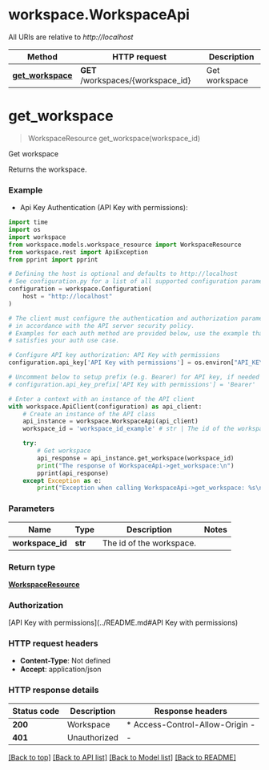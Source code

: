 # workspace.WorkspaceApi

All URIs are relative to *http://localhost*

Method | HTTP request | Description
------------- | ------------- | -------------
[**get_workspace**](WorkspaceApi.md#get_workspace) | **GET** /workspaces/{workspace_id} | Get workspace


# **get_workspace**
> WorkspaceResource get_workspace(workspace_id)

Get workspace

Returns the workspace.

### Example

* Api Key Authentication (API Key with permissions):
```python
import time
import os
import workspace
from workspace.models.workspace_resource import WorkspaceResource
from workspace.rest import ApiException
from pprint import pprint

# Defining the host is optional and defaults to http://localhost
# See configuration.py for a list of all supported configuration parameters.
configuration = workspace.Configuration(
    host = "http://localhost"
)

# The client must configure the authentication and authorization parameters
# in accordance with the API server security policy.
# Examples for each auth method are provided below, use the example that
# satisfies your auth use case.

# Configure API key authorization: API Key with permissions
configuration.api_key['API Key with permissions'] = os.environ["API_KEY"]

# Uncomment below to setup prefix (e.g. Bearer) for API key, if needed
# configuration.api_key_prefix['API Key with permissions'] = 'Bearer'

# Enter a context with an instance of the API client
with workspace.ApiClient(configuration) as api_client:
    # Create an instance of the API class
    api_instance = workspace.WorkspaceApi(api_client)
    workspace_id = 'workspace_id_example' # str | The id of the workspace.

    try:
        # Get workspace
        api_response = api_instance.get_workspace(workspace_id)
        print("The response of WorkspaceApi->get_workspace:\n")
        pprint(api_response)
    except Exception as e:
        print("Exception when calling WorkspaceApi->get_workspace: %s\n" % e)
```



### Parameters

Name | Type | Description  | Notes
------------- | ------------- | ------------- | -------------
 **workspace_id** | **str**| The id of the workspace. | 

### Return type

[**WorkspaceResource**](WorkspaceResource.md)

### Authorization

[API Key with permissions](../README.md#API Key with permissions)

### HTTP request headers

 - **Content-Type**: Not defined
 - **Accept**: application/json

### HTTP response details
| Status code | Description | Response headers |
|-------------|-------------|------------------|
**200** | Workspace |  * Access-Control-Allow-Origin -  <br>  |
**401** | Unauthorized |  -  |

[[Back to top]](#) [[Back to API list]](../README.md#documentation-for-api-endpoints) [[Back to Model list]](../README.md#documentation-for-models) [[Back to README]](../README.md)

